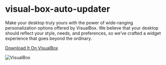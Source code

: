 # visual-box-auto-updater

Make your desktop truly yours with the power of wide-ranging personalization options offered by VisualBox. We believe that your desktop should reflect your style, needs, and preferences, so we’ve crafted a widget experience that goes beyond the ordinary.

[Download It On VisualBox](https://visualbox.cloudbit.co/)

![VisualBox](https://visualbox.cloudbit.co/administrator/media/facebook_feed_large.jpg)
